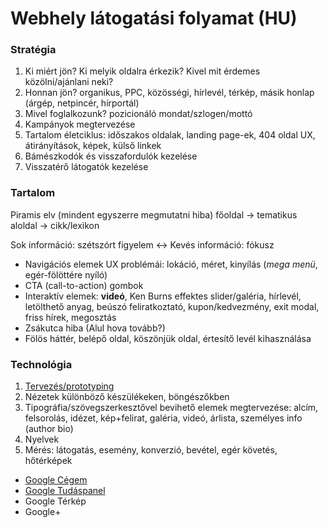 # Webhely látogatási folyamat (HU)

### Stratégia

1. Ki miért jön? Ki melyik oldalra érkezik? Kivel mit érdemes közölni/ajánlani neki?
1. Honnan jön? organikus, PPC, közösségi, hírlevél, térkép, másik honlap (árgép, netpincér, hírportál)
1. Mivel foglalkozunk? pozicionáló mondat/szlogen/mottó
1. Kampányok megtervezése
1. Tartalom életciklus: időszakos oldalak, landing page-ek, 404 oldal UX, átirányítások, képek, külső linkek
1. Bámészkodók és visszafordulók kezelése
1. Visszatérő látogatók kezelése

### Tartalom

Piramis elv (mindent egyszerre megmutatni hiba)
főoldal → tematikus aloldal → cikk/lexikon

Sok információ: szétszórt figyelem ↔ Kevés információ: fókusz

   - Navigációs elemek UX problémái: lokáció, méret, kinyílás (*mega menü*, egér-fölöttére nyíló)
   - CTA (call-to-action) gombok
   - Interaktív elemek: **videó**, Ken Burns effektes slider/galéria, hírlevél,
     letölthető anyag, beúszó feliratkoztató, kupon/kedvezmény, exit modal, friss hírek, megosztás
   - Zsákutca hiba (Alul hova tovább?)
   - Fölös háttér, belépő oldal, köszönjük oldal, értesítő levél kihasználása

### Technológia

1. [Tervezés/prototyping](https://www.invisionapp.com/)
1. Nézetek különböző készülékeken, böngészőkben
1. Tipográfia/szövegszerkesztővel bevihető elemek megtervezése:
   alcím, felsorolás, idézet, kép+felirat, galéria, videó, árlista, személyes info (author bio)
1. Nyelvek
1. Mérés: látogatás, esemény, konverzió, bevétel, egér követés, hőtérképek

- [Google Cégem](https://support.google.com/business/answer/7091)
- [Google Tudáspanel](https://support.google.com/business/answer/6331288)
- Google Térkép
- Google+
